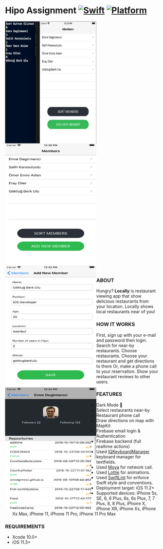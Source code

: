 # Hipo Assignment [![Swift](https://img.shields.io/badge/Swift-5.1+-orange.svg)]() [![Platform](https://img.shields.io/badge/platform-iOS-lightgrey.svg)]()

<img src="/ScreenImages/Screen Shot 2020-03-01 at 12.32.30.png" width="300" height= "400" align= "left"/>&nbsp;
<img src="/ScreenImages/Simulator Screen Shot - iPhone 8 - 2020-03-01 at 12.30.35.png" width="300" height= "400" align= "left"/>&nbsp;
<img src="/ScreenImages/Simulator Screen Shot - iPhone 8 - 2020-03-01 at 12.32.36.png" width="300" height= "400" align= "left"/>&nbsp;
<img src="/ScreenImages/Simulator Screen Shot - iPhone 8 - 2020-03-01 at 12.32.54.png" width="300" height= "400" align= "left"/>&nbsp;
<br><br><br><br><br><br><br><br><br><br><br><br><br><br><br><br><br><br><br><br><br><br><br><br><br><br><br><br><br><br><br><br><br><br><br><br><br><br><br><br><br><br><br><br><br><br><br><br>
  
### ABOUT
Hungry? <b>Locally</b> is restaurant viewing app that show delicious restaurants from your location. Locally shows local restaurants near of you! 

### HOW IT WORKS

First, sign up with your e-mail and password then login.
Search for near-by restaurants.
Choose restaurants.
Choose your restaurant and get directions to there
Or, make a phone call to your reservation.
Show your restaurant reviews to other users.

### FEATURES
<ul>
  <li>Dark Mode 🌚</li>
<li>Select restaurants near-by</li>
<li>Restaurant phone call</li>
<li>Draw directions on map with MapKit</li>
<li>Firebase email login & Authentication</li>
<li>Firebase backend (full realtime actions)</li>
<li>Used <a href="https://github.com/hackiftekhar/IQKeyboardManager">IQKeyboardManager</a> keyboard manager for textfields.
<li>Used <a href="https://github.com/Moya/Moya">Moya</a> for network call.
<li>Used <a href="https://github.com/airbnb/lottie-ios">Lottie</a> for animations.
<li>Used <a href="https://github.com/realm/SwiftLint">SwiftLint</a> for enforce Swift style and conventions.
<li>Deployment target: iOS 11.2+</li>
<li>Supported devices: iPhone 5s, SE, 6, 6 Plus, 6s, 6s Plus, 7, 7 Plus, 8, 8 Plus, iPhone X, iPhone XR, iPhone Xs, iPhone Xs Max, iPhone 11, iPhone 11 Pro, iPhone 11 Pro Max </li>
</ul>

### REQUIREMENTS
<ul><li>Xcode 10.0+</li>
<li>iOS 11.3+</li>
</ul> 
</p>



